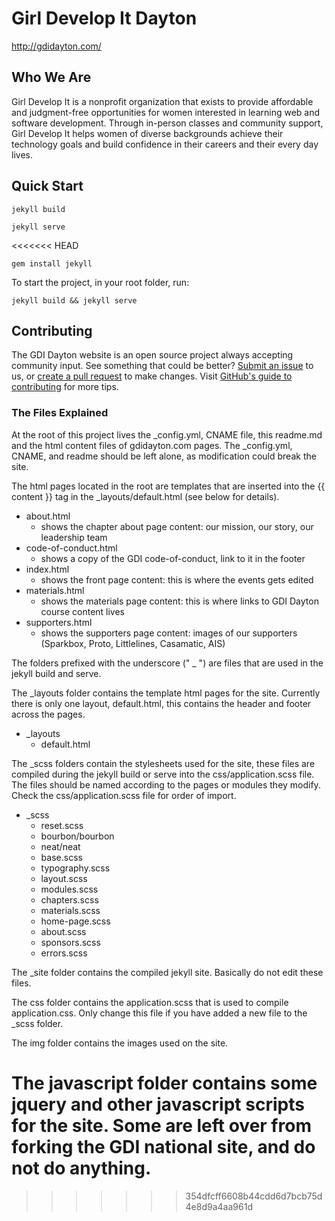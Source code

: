 # Girl Develop It Dayton
http://gdidayton.com/

## Who We Are

Girl Develop It is a nonprofit organization that exists to provide affordable and judgment-free opportunities for women interested in learning web and software development. Through in-person classes and community support, Girl Develop It helps women of diverse backgrounds achieve their technology goals and build confidence in their careers and their every day lives.

## Quick Start

```
jekyll build
```
```
jekyll serve
```
<<<<<<< HEAD

`gem install jekyll`

To start the project, in your root folder, run:

`jekyll build && jekyll serve`

## Contributing

The GDI Dayton website is an open source project always accepting community input. See something that could be better? [Submit an issue](https://github.com/gdidayton/gdidayton/issues) to us, or [create a pull request](https://github.com/gdidayton/gdidayton/pulls) to make changes. Visit [GitHub's guide to contributing](https://guides.github.com/activities/contributing-to-open-source/) for more tips.

### The Files Explained

At the root of this project lives the _config.yml, CNAME file, this readme.md and the html content files of gdidayton.com pages. The _config.yml, CNAME, and readme should be left alone, as modification could break the site.

The html pages located in the root are templates that are inserted into the {{ content }} tag in the _layouts/default.html (see below for details).

* about.html
  * shows the chapter about page content: our mission, our story, our leadership team      
* code-of-conduct.html
  * shows a copy of the GDI code-of-conduct, link to it in the footer
* index.html
  * shows the front page content: this is where the events gets edited
* materials.html
  * shows the materials page content: this is where links to GDI Dayton course content lives
* supporters.html
  * shows the supporters page content: images of our supporters (Sparkbox, Proto, Littlelines, Casamatic, AIS)


The folders prefixed with the underscore (" _ ") are files that are used in the jekyll build and serve.

The _layouts folder contains the template html pages for the site. Currently there is only one layout, default.html, this contains the header and footer across the pages.
- _layouts
  - default.html

The _scss folders contain the stylesheets used for the site, these files are compiled during the jekyll build or serve into the css/application.scss file. The files should be named according to the pages or modules they modify.
Check the css/application.scss file for order of import.
- _scss
   - reset.scss
   - bourbon/bourbon
   - neat/neat
   - base.scss
   - typography.scss
   - layout.scss
   - modules.scss
   - chapters.scss
   - materials.scss
   - home-page.scss
   - about.scss
   - sponsors.scss
   - errors.scss

The _site folder contains the compiled jekyll site. Basically do not edit these files.

The css folder contains the application.scss that is used to compile application.css. Only change this file if you have added a new file to the _scss folder.

The img folder contains the images used on the site.

The javascript folder contains some jquery and other javascript scripts for the site. Some are left over from forking the GDI national site, and do not do anything.
=======
>>>>>>> 354dfcff6608b44cdd6d7bcb75d4e8d9a4aa961d
